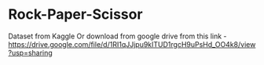 # Rock-Paper-Scissor
Dataset from Kaggle 
Or download from google drive from this link - https://drive.google.com/file/d/1RI1qJJjpu9kITUD1rgcH9uPsHd_OO4k8/view?usp=sharing

